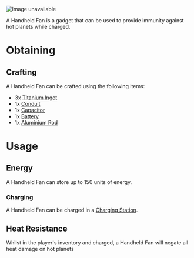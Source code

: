 ![Image unavailable](https://i.imgur.com/cYs9ptG.png)

A Handheld Fan is a gadget that can be used to provide immunity against hot planets while charged.

# Obtaining

## Crafting

A Handheld Fan can be crafted using the following items:
* 3x [Titanium Ingot](Titanium-Ingot)
* 1x [Conduit](Conduit)
* 1x [Capacitor](Capacitor)
* 1x [Battery](Battery)
* 1x [Aluminium Rod](Aluminium-Rod)

# Usage

## Energy

A Handheld Fan can store up to 150 units of energy.

### Charging

A Handheld Fan can be charged in a [Charging Station](Charging-Station).

## Heat Resistance

Whilst in the player's inventory and charged, a Handheld Fan will negate all heat damage on hot planets